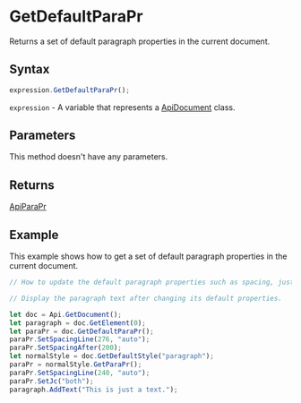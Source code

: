 # GetDefaultParaPr

Returns a set of default paragraph properties in the current document.

## Syntax

```javascript
expression.GetDefaultParaPr();
```

`expression` - A variable that represents a [ApiDocument](../ApiDocument.md) class.

## Parameters

This method doesn't have any parameters.

## Returns

[ApiParaPr](../../ApiParaPr/ApiParaPr.md)

## Example

This example shows how to get a set of default paragraph properties in the current document.

```javascript editor-docx
// How to update the default paragraph properties such as spacing, justification, etc.

// Display the paragraph text after changing its default properties.

let doc = Api.GetDocument();
let paragraph = doc.GetElement(0);
let paraPr = doc.GetDefaultParaPr();
paraPr.SetSpacingLine(276, "auto");
paraPr.SetSpacingAfter(200);
let normalStyle = doc.GetDefaultStyle("paragraph");
paraPr = normalStyle.GetParaPr();
paraPr.SetSpacingLine(240, "auto");
paraPr.SetJc("both");
paragraph.AddText("This is just a text.");
```
